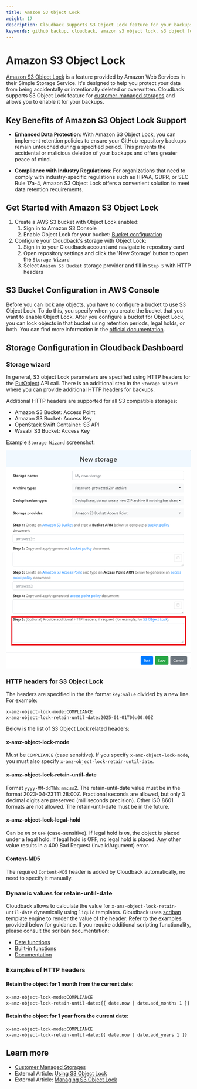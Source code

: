 ```yaml
---
title: Amazon S3 Object Lock
weight: 17
description: Cloudback supports S3 Object Lock feature for your backups.
keywords: github backup, cloudback, amazon s3 object lock, s3 object lock, object lock, amazon s3, s3, aws s3, s3 bucket, s3 storage, s3 object lock feature
---
```


# Amazon S3 Object Lock

[Amazon S3 Object Lock](https://aws.amazon.com/s3/features/object-lock/) is a feature provided by Amazon Web Services in their Simple Storage Service. It's designed to help you protect your data from being accidentally or intentionally deleted or overwritten. Cloudback supports S3 Object Lock feature for [customer-managed storages](/features/customer-storages/) and allows you to enable it for your backups.

## Key Benefits of Amazon S3 Object Lock Support
- **Enhanced Data Protection**: With Amazon S3 Object Lock, you can implement retention policies to ensure your GitHub repository backups remain untouched during a specified period. This prevents the accidental or malicious deletion of your backups and offers greater peace of mind.

- **Compliance with Industry Regulations**: For organizations that need to comply with industry-specific regulations such as HIPAA, GDPR, or SEC Rule 17a-4, Amazon S3 Object Lock offers a convenient solution to meet data retention requirements.

## Get Started with Amazon S3 Object Lock

1. Create a AWS S3 bucket with Object Lock enabled:
   1. Sign in to Amazon S3 Console
   2. Enable Object Lock for your bucket: [Bucket configuration](https://docs.aws.amazon.com/AmazonS3/latest/userguide/object-lock-overview.html#object-lock-bucket-config)
2. Configure your Cloudback's storage with Object Lock:
   1. Sign in to your Cloudback account and navigate to repository card
   2. Open repository settings and click the 'New Storage' button to open the `Storage Wizard`
   3. Select `Amazon S3 Bucket` storage provider and fill in `Step 5` with HTTP headers

## S3 Bucket Configuration in AWS Console

Before you can lock any objects, you have to configure a bucket to use S3 Object Lock. To do this, you specify when you create the bucket that you want to enable Object Lock. After you configure a bucket for Object Lock, you can lock objects in that bucket using retention periods, legal holds, or both. You can find more information in the [official documentation](https://docs.aws.amazon.com/AmazonS3/latest/userguide/object-lock-overview.html#object-lock-bucket-config).

## Storage Configuration in Cloudback Dashboard

### Storage wizard

In general, S3 object Lock parameters are specified using HTTP headers for the [PutObject](https://docs.aws.amazon.com/AmazonS3/latest/API/API_PutObject.html) API call. There is an additional step in the `Storage Wizard` where you can provide additional HTTP headers for backups.

Additional HTTP headers are supported for all S3 compatible storages:

- Amazon S3 Bucket: Access Point
- Amazon S3 Bucket: Access Key
- OpenStack Swift Container: S3 API
- Wasabi S3 Bucket: Access Key

Example `Storage Wizard` screenshot:

![Headers](/static/features/s3-custom-headers.png)

### HTTP headers for S3 Object Lock

The headers are specified in the the format `key:value` divided by a new line. For example:

```
x-amz-object-lock-mode:COMPLIANCE
x-amz-object-lock-retain-until-date:2025-01-01T00:00:00Z
```

Below is the list of S3 Object Lock related headers:

#### x-amz-object-lock-mode

Must be `COMPLIANCE` (case sensitive). If you specify `x-amz-object-lock-mode`, you must also specify `x-amz-object-lock-retain-until-date`.

#### x-amz-object-lock-retain-until-date

Format `yyyy-MM-ddThh:mm:ssZ`. The retain-until-date value must be in the format 2023-04-23T11:28:00Z. Fractional seconds are allowed, but only 3 decimal digits are preserved (milliseconds precision). Other ISO 8601 formats are not allowed. The retain-until-date must be in the future.

#### x-amz-object-lock-legal-hold
Can be `ON` or `OFF` (case-sensitive). If legal hold is `ON`, the object is placed under a legal hold. If legal hold is OFF, no legal hold is placed. Any other value results in a 400 Bad Request (InvalidArgument) error.

#### Content-MD5
The required `Content-MD5` header is added by Cloudback automatically, no need to specify it manually.

### Dynamic values for retain-until-date

Cloudback allows to calculate the value for `x-amz-object-lock-retain-until-date` dynamically using `liquid` templates. Cloudback uses [scriban](https://github.com/scriban/scriban) template engine to render the value of the header. Refer to the examples provided below for guidance. If you require additional scripting functionality, please consult the scriban documentation:
- [Date functions](https://github.com/scriban/scriban/blob/master/doc/builtins.md#binary-operations)
- [Built-in functions](https://github.com/scriban/scriban/tree/master/doc)
- [Documentation](https://github.com/scriban/scriban/tree/master/doc)

### Examples of HTTP headers

#### Retain the object for 1 month from the current date:
```
x-amz-object-lock-mode:COMPLIANCE
x-amz-object-lock-retain-until-date:{{ date.now | date.add_months 1 }}
```
#### Retain the object for 1 year from the current date:
```
x-amz-object-lock-mode:COMPLIANCE
x-amz-object-lock-retain-until-date:{{ date.now | date.add_years 1 }}
```

## Learn more
- [Customer Managed Storages](/features/customer-storages/)
- External Article: [Using S3 Object Lock](https://docs.aws.amazon.com/AmazonS3/latest/userguide/object-lock.html)
- External Article: [Managing S3 Object Lock](https://docs.aws.amazon.com/AmazonS3/latest/userguide/object-lock-managing.html)
